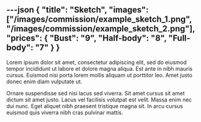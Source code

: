 ---json
{
"title": "Sketch",
"images": ["/images/commission/example_sketch_1.png", "/images/commission/example_sketch_2.png"],
"prices": {
    "Bust": "9",
    "Half-body": "8",
    "Full-body": "7"
}
}
---

Lorem ipsum dolor sit amet, consectetur adipiscing elit, sed do eiusmod tempor incididunt ut labore et dolore magna aliqua. Est ante in nibh mauris cursus. Euismod nisi porta lorem mollis aliquam ut porttitor leo. Amet justo donec enim diam vulputate ut.

Ornare suspendisse sed nisi lacus sed viverra. Sit amet cursus sit amet dictum sit amet justo. Lacus vel facilisis volutpat est velit. Massa enim nec dui nunc. Eget aliquet nibh praesent tristique magna sit. In arcu cursus euismod quis viverra nibh cras pulvinar mattis.
